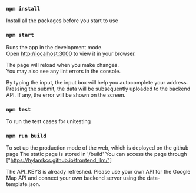 ### `npm install`

Install all the packages before you start to use

### `npm start`

Runs the app in the development mode.\
Open [http://localhost:3000](http://localhost:3000) to view it in your browser.

The page will reload when you make changes.\
You may also see any lint errors in the console.

By typing the input, the input box will help you autocomplete your address.
Pressing the submit, the data will be subsequently uploaded to the backend API.
If any, the error will be shown on the screen.

### `npm test`

To run the test cases for unitesting

### `npm run build`

To set up the production mode of the web, which is deployed on the github page
The static page is stored in '/build'
You can access the page through ["https://hylamkcs.github.io/frontend_llm/"]

The API_KEYS is already refreshed. 
Please use your own API for the Google Map API and connect your own backend server using the data-template.json.
